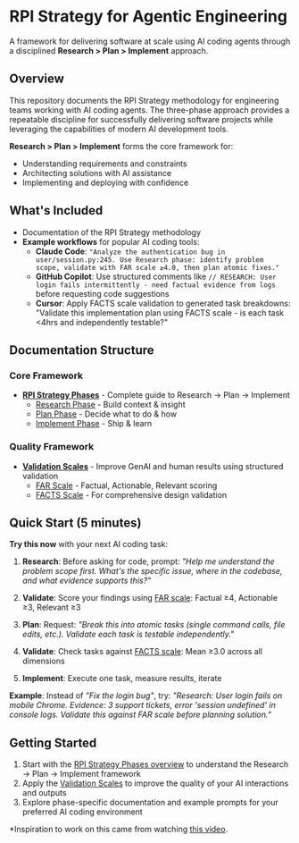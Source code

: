 # RPI Strategy for Agentic Engineering

A framework for delivering software at scale using AI coding agents through a disciplined **Research > Plan > Implement** approach.

## Overview

This repository documents the RPI Strategy methodology for engineering teams working with AI coding agents. The three-phase approach provides a repeatable discipline for successfully delivering software projects while leveraging the capabilities of modern AI development tools.

**Research > Plan > Implement** forms the core framework for:
- Understanding requirements and constraints
- Architecting solutions with AI assistance
- Implementing and deploying with confidence

## What's Included

- Documentation of the RPI Strategy methodology
- **Example workflows** for popular AI coding tools:
  - **Claude Code**: `"Analyze the authentication bug in user/session.py:245. Use Research phase: identify problem scope, validate with FAR scale ≥4.0, then plan atomic fixes."`
  - **GitHub Copilot**: Use structured comments like `// RESEARCH: User login fails intermittently - need factual evidence from logs` before requesting code suggestions
  - **Cursor**: Apply FACTS scale validation to generated task breakdowns: "Validate this implementation plan using FACTS scale - is each task <4hrs and independently testable?"

## Documentation Structure

### Core Framework
- **[RPI Strategy Phases](docs/phases/README.md)** - Complete guide to Research → Plan → Implement
  - [Research Phase](docs/phases/Research.md) - Build context & insight
  - [Plan Phase](docs/phases/Plan.md) - Decide what to do & how
  - [Implement Phase](docs/phases/Implement.md) - Ship & learn

### Quality Framework
- **[Validation Scales](docs/scales/README.md)** - Improve GenAI and human results using structured validation
  - [FAR Scale](docs/scales/far-scale.md) - Factual, Actionable, Relevant scoring
  - [FACTS Scale](docs/scales/facts-scale.md) - For comprehensive design validation

## Quick Start (5 minutes)

**Try this now** with your next AI coding task:

1. **Research**: Before asking for code, prompt: *"Help me understand the problem scope first. What's the specific issue, where in the codebase, and what evidence supports this?"*

2. **Validate**: Score your findings using [FAR scale](docs/scales/far-scale.md): Factual ≥4, Actionable ≥3, Relevant ≥3

3. **Plan**: Request: *"Break this into atomic tasks (single command calls, file edits, etc.). Validate each task is testable independently."*

4. **Validate**: Check tasks against [FACTS scale](docs/scales/facts-scale.md): Mean ≥3.0 across all dimensions

5. **Implement**: Execute one task, measure results, iterate

**Example**: Instead of *"Fix the login bug"*, try: *"Research: User login fails on mobile Chrome. Evidence: 3 support tickets, error 'session undefined' in console logs. Validate this against FAR scale before planning solution."*

## Getting Started

1. Start with the [RPI Strategy Phases overview](docs/phases/README.md) to understand the Research → Plan → Implement framework
2. Apply the [Validation Scales](docs/scales/README.md) to improve the quality of your AI interactions and outputs
3. Explore phase-specific documentation and example prompts for your preferred AI coding environment

*Inspiration to work on this came from watching [this video](https://www.youtube.com/watch?v=IS_y40zY-hc).